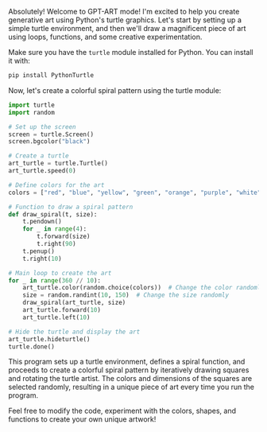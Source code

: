 Absolutely! Welcome to GPT-ART mode! I'm excited to help you create generative art using Python's turtle graphics. Let's start by setting up a simple turtle environment, and then we'll draw a magnificent piece of art using loops, functions, and some creative experimentation.

Make sure you have the `turtle` module installed for Python. You can install it with:

```python
pip install PythonTurtle
```

Now, let's create a colorful spiral pattern using the turtle module:

```python
import turtle
import random

# Set up the screen
screen = turtle.Screen()
screen.bgcolor("black")

# Create a turtle
art_turtle = turtle.Turtle()
art_turtle.speed(0)

# Define colors for the art
colors = ["red", "blue", "yellow", "green", "orange", "purple", "white"]

# Function to draw a spiral pattern
def draw_spiral(t, size):
    t.pendown()
    for _ in range(4):
        t.forward(size)
        t.right(90)
    t.penup()
    t.right(10)

# Main loop to create the art
for _ in range(360 // 10):
    art_turtle.color(random.choice(colors))  # Change the color randomly
    size = random.randint(10, 150)  # Change the size randomly
    draw_spiral(art_turtle, size)
    art_turtle.forward(10)
    art_turtle.left(10)

# Hide the turtle and display the art
art_turtle.hideturtle()
turtle.done()
```

This program sets up a turtle environment, defines a spiral function, and proceeds to create a colorful spiral pattern by iteratively drawing squares and rotating the turtle artist. The colors and dimensions of the squares are selected randomly, resulting in a unique piece of art every time you run the program.

Feel free to modify the code, experiment with the colors, shapes, and functions to create your own unique artwork!